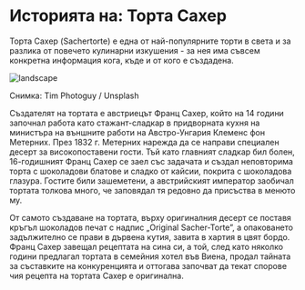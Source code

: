 # Историята на: Торта Сахер

Торта Сахер (Sachertorte) е една от най-популярните торти в света и за разлика от повечето кулинарни изкушения - за нея има съвсем конкретна информация кога, къде и от кого е създадена.

![landscape](https://images.unsplash.com/photo-1569896254409-ac66c17041d2?q=80&w=1470&auto=format&fit=crop&ixlib=rb-4.0.3&ixid=M3wxMjA3fDB8MHxwaG90by1wYWdlfHx8fGVufDB8fHx8fA%3D%3D)

Снимка: Tim Photoguy / Unsplash

Създателят на тортата е австриецът Франц Сахер, който на 14 години започнал работа като стажант-сладкар в придворната кухня на министъра на външните работи на Австро-Унгария Клеменс фон Метерних. През 1832 г. Метерних нарежда да се направи специален десерт за високопоставени гости. Тъй като главният сладкар бил болен, 16-годишният Франц Сахер се заел със задачата и създал неповторима торта с шоколадови блатове и сладко от кайсии, покрита с шоколадова глазура. Гостите били зашеметени, а австрийският император заобичал тортата толкова много, че заповядал тя редовно да присъства в менюто му.

От самото създаване на тортата, върху оригиналния десерт се поставя кръгъл шоколадов печат с надпис „Original Sacher-Torte”, а опаковането задължително се прави в дървена кутия, завита в хартия в цвят бордо. Франц Сахер завещал рецептата на сина си, а той, след като няколко години предлагал тортата в семейния хотел във Виена, продал тайната за съставките на конкуренцията и оттогава започват да текат спорове чия рецепта на тортата Сахер е оригинална.